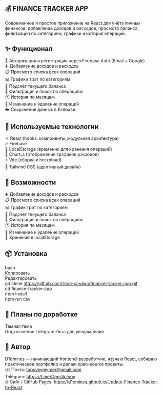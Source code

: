 ## 💰 FINANCE TRACKER APP  
Современное и простое приложение на React для учёта личных финансов: добавление доходов и расходов, просмотр баланса, фильтрация по категориям, графики и история операций.  

## ✨ Функционал  

🔐 Авторизация и регистрация через Firebase Auth (Email + Google)  
➕ Добавление доходов и расходов  
📋 Просмотр списка всех операций  
📊 Графики трат по категориям  
💸 Подсчёт текущего баланса  
🧠 Фильтрация и поиск по операциям  
🕐 История по месяцам  
📝 Изменение и удаление операций  
☁️ Сохранение данных в Firebase  

## 🔧 Используемые технологии  

⚛️ React (hooks, компоненты, модульная архитектура)  
🔥 Firebase  
💽 LocalStorage (временно для хранения операций)  
🧮 Chart.js (отображение графиков расходов)  
⚡ Vite (сборка и hot reload)  
🎨 Tailwind CSS (адаптивный дизайн)  

## 🚀 Возможности  

➕ Добавление доходов и расходов  
📋 Просмотр списка всех операций  
📊 График трат по категориям  
💸 Подсчёт текущего баланса  
🧠 Фильтрация и поиск по операциям  
🕐 История по месяцам  
📝 Изменение и удаление операций  
💾 Хранение в localStorage  

## 📦 Установка  
bash  
Копировать  
Редактировать  
git clone https://github.com/твоя-ссылка/finance-tracker-app.git  
cd finance-tracker-app  
npm install  
npm run dev  

## 📌 Планы по доработке  
Темная тема  
Подключение Telegram-бота для уведомлений  

## 👤 Автор  
D1omines — начинающий frontend-разработчик, изучаю React, собираю практическое портфолио и делаю open-source проекты.  
✉️ Почта: topoviygeymer@gmail.com  
Telegram: https://t.me/DensVolnov  
🌐 Сайт / GitHub Pages: https://d1omines.github.io/Update-Finance-Tracker-to-React
